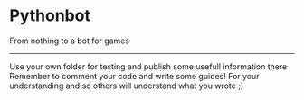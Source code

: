 # Pythonbot
From nothing to a bot for games

---------------------------------------------------------

Use your own folder for testing and publish some usefull information there
Remember to comment your code and write some guides! For your understanding
and so others will understand what you wrote ;)
